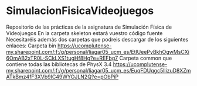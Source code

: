 # SimulacionFisicaVideojuegos
Repositorio de las prácticas de la asignatura de Simulación Física de Videojuegos
En la carpeta skeleton estará vuestro código fuente
Necesitaréis además dos carpetas que podreis descargar de los siguientes enlaces:
Carpeta bin https://ucomplutense-my.sharepoint.com/:f:/g/personal/liagar05_ucm_es/EtlUeePyBkhOgwMsCXi6OmAB2xTR0L-SCkLXS1tugHf8Hg?e=REFbg7
Carpeta common que contiene todas las bibliotecas de PhysX 3.4  https://ucomplutense-my.sharepoint.com/:f:/g/personal/liagar05_ucm_es/EuqFDUqgc5lIizuD8XZmATkBmz4fF3XVb9IC49WYOJLN2Q?e=pObPiP

